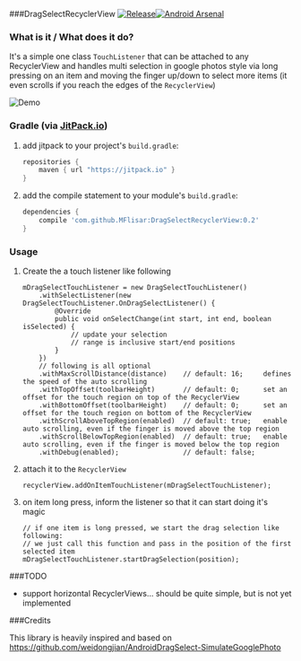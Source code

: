 ###DragSelectRecyclerView [![Release](https://jitpack.io/v/MFlisar/DragSelectRecyclerView.svg)](https://jitpack.io/#MFlisar/DragSelectRecyclerView)[![Android Arsenal](https://img.shields.io/badge/Android%20Arsenal-DragSelectRecyclerView-brightgreen.svg?style=flat)](https://android-arsenal.com/details/1/5152)

### What is it / What does it do?
It's a simple one class `TouchListener` that can be attached to any RecyclerView and handles multi selection in google photos style via long pressing on an item and moving the finger up/down to select more items (it even scrolls if you reach the edges of the `RecyclerView`)

![Demo](https://github.com/MFlisar/DragSelectRecyclerView/blob/master/files/demo.gif?raw=true)
 
### Gradle (via [JitPack.io](https://jitpack.io/))

1. add jitpack to your project's `build.gradle`:

	```groovy
	repositories {
	    maven { url "https://jitpack.io" }
	}
	```
2. add the compile statement to your module's `build.gradle`:

	```groovy
	dependencies {
	    compile 'com.github.MFlisar:DragSelectRecyclerView:0.2'
	}
	```

### Usage

1. Create the a touch listener like following

	```
	mDragSelectTouchListener = new DragSelectTouchListener()
		.withSelectListener(new DragSelectTouchListener.OnDragSelectListener() {
			@Override
			public void onSelectChange(int start, int end, boolean isSelected) {
				// update your selection
				// range is inclusive start/end positions
			}
		})
		// following is all optional
		.withMaxScrollDistance(distance)    // default: 16; 	defines the speed of the auto scrolling
		.withTopOffset(toolbarHeight)       // default: 0; 		set an offset for the touch region on top of the RecyclerView
		.withBottomOffset(toolbarHeight)    // default: 0; 		set an offset for the touch region on bottom of the RecyclerView
		.withScrollAboveTopRegion(enabled)  // default: true; 	enable auto scrolling, even if the finger is moved above the top region
		.withScrollBelowTopRegion(enabled)  // default: true; 	enable auto scrolling, even if the finger is moved below the top region
		.withDebug(enabled);                // default: false;
	```

2. attach it to the `RecyclerView`

	```
	recyclerView.addOnItemTouchListener(mDragSelectTouchListener);
	```

3. on item long press, inform the listener so that it can start doing it's magic

	```
	// if one item is long pressed, we start the drag selection like following:
	// we just call this function and pass in the position of the first selected item
	mDragSelectTouchListener.startDragSelection(position);
	```
	
###TODO

* support horizontal RecyclerViews... should be quite simple, but is not yet implemented
	
###Credits

This library is heavily inspired and based on https://github.com/weidongjian/AndroidDragSelect-SimulateGooglePhoto
